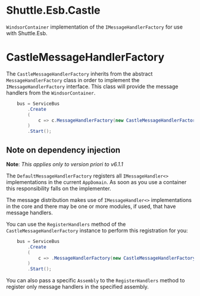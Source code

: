 Shuttle.Esb.Castle
==================

`WindsorContainer` implementation of the `IMessageHandlerFactory` for use with Shuttle.Esb.

# CastleMessageHandlerFactory

The `CastleMessageHandlerFactory` inherits from the abstract `MessageHandlerFactory` class in order to implement the `IMessageHandlerFactory` interface.  This class will provide the message handlers from the `WindsorContainer`.

~~~c#
	bus = ServiceBus
		.Create
		(
			c => c.MessageHandlerFactory(new CastleMessageHandlerFactory(new WindsorContainer()))
		)
		.Start();
~~~

## Note on dependency injection

**Note**: *This applies only to version priori to v6.1.1*

The `DefaultMessageHandlerFactory` registers all `IMessageHandler<>` implementations in the current `AppDomain`.  As soon as you use a container this responsibility falls on the implementer.

The message distribution makes use of `IMessageHandler<>` implementations in the core and there may be one or more modules, if used, that have message handlers.

You can use the `RegisterHandlers` method of the `CastleMessageHandlerFactory` instance to perform this registration for you:

~~~c#
	bus = ServiceBus
		.Create
		(
			c => .MessageHandlerFactory(new CastleMessageHandlerFactory(new WindsorContainer()).RegisterHandlers())
		)
		.Start();
~~~

You can also pass a specific `Assembly` to the `RegisterHandlers` method to register only message handlers in the specified assembly.

